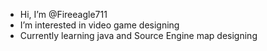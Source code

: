 - Hi, I’m @Fireeagle711
- I’m interested in video game designing
- Currently learning java and Source Engine map designing

<!---
Fireeagle711/Fireeagle711 is a ✨ special ✨ repository because its `README.md` (this file) appears on your GitHub profile.
You can click the Preview link to take a look at your changes.
--->
